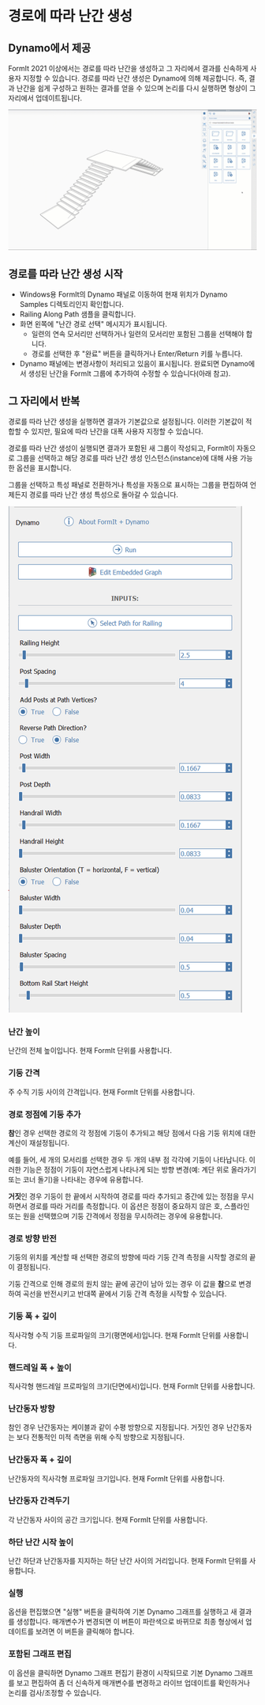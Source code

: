 # 경로에 따라 난간 생성

## Dynamo에서 제공

FormIt 2021 이상에서는 경로를 따라 난간을 생성하고 그 자리에서 결과를 신속하게 사용자 지정할 수 있습니다. 경로를 따라 난간 생성은 Dynamo에 의해 제공합니다. 즉, 결과 난간을 쉽게 구성하고 원하는 결과를 얻을 수 있으며 논리를 다시 실행하면 형상이 그 자리에서 업데이트됩니다.

![](<../.gitbook/assets/railing-along-path (1).gif>)

## 경로를 따라 난간 생성 시작

* Windows용 FormIt의 Dynamo 패널로 이동하여 현재 위치가 Dynamo Samples 디렉토리인지 확인합니다.
* Railing Along Path 샘플을 클릭합니다.
* 화면 왼쪽에 "난간 경로 선택" 메시지가 표시됩니다.
   * 일련의 연속 모서리만 선택하거나 일련의 모서리만 포함된 그룹을 선택해야 합니다.
   * 경로를 선택한 후 "완료" 버튼을 클릭하거나 Enter/Return 키를 누릅니다.
* Dynamo 패널에는 변경사항이 처리되고 있음이 표시됩니다. 완료되면 Dynamo에서 생성된 난간을 FormIt 그룹에 추가하여 수정할 수 있습니다(아래 참고).

## 그 자리에서 반복

경로를 따라 난간 생성을 실행하면 결과가 기본값으로 설정됩니다. 이러한 기본값이 적합할 수 있지만, 필요에 따라 난간을 대폭 사용자 지정할 수 있습니다.

경로를 따라 난간 생성이 실행되면 결과가 포함된 새 그룹이 작성되고, FormIt이 자동으로 그룹을 선택하고 해당 경로를 따라 난간 생성 인스턴스(instance)에 대해 사용 가능한 옵션을 표시합니다.

그룹을 선택하고 특성 패널로 전환하거나 특성을 자동으로 표시하는 그룹을 편집하여 언제든지 경로를 따라 난간 생성 특성으로 돌아갈 수 있습니다.

![](<../.gitbook/assets/railing-along-path-options (1).png>)

### 난간 높이

난간의 전체 높이입니다. 현재 FormIt 단위를 사용합니다.

### 기둥 간격

주 수직 기둥 사이의 간격입니다. 현재 FormIt 단위를 사용합니다.

### 경로 정점에 기둥 추가

**참**인 경우 선택한 경로의 각 정점에 기둥이 추가되고 해당 점에서 다음 기둥 위치에 대한 계산이 재설정됩니다.

예를 들어, 세 개의 모서리를 선택한 경우 두 개의 내부 점 각각에 기둥이 나타납니다. 이러한 기능은 정점이 기둥이 자연스럽게 나타나게 되는 방향 변경(예: 계단 위로 올라가기 또는 코너 돌기)을 나타내는 경우에 유용합니다.

**거짓**인 경우 기둥이 한 끝에서 시작하여 경로를 따라 추가되고 중간에 있는 정점을 무시하면서 경로를 따라 거리를 측정합니다. 이 옵션은 정점이 중요하지 않은 호, 스플라인 또는 원을 선택했으며 기둥 간격에서 정점을 무시하려는 경우에 유용합니다.

### 경로 방향 반전

기둥의 위치를 계산할 때 선택한 경로의 방향에 따라 기둥 간격 측정을 시작할 경로의 끝이 결정됩니다.

기둥 간격으로 인해 경로의 원치 않는 끝에 공간이 남아 있는 경우 이 값을 **참**으로 변경하여 곡선을 반전시키고 반대쪽 끝에서 기둥 간격 측정을 시작할 수 있습니다.

### 기둥 폭 + 깊이

직사각형 수직 기둥 프로파일의 크기(평면에서)입니다. 현재 FormIt 단위를 사용합니다.

### 핸드레일 폭 + 높이

직사각형 핸드레일 프로파일의 크기(단면에서)입니다. 현재 FormIt 단위를 사용합니다.

### 난간동자 방향

참인 경우 난간동자는 케이블과 같이 수평 방향으로 지정됩니다. 거짓인 경우 난간동자는 보다 전통적인 미적 측면을 위해 수직 방향으로 지정됩니다.

### 난간동자 폭 + 깊이

난간동자의 직사각형 프로파일 크기입니다. 현재 FormIt 단위를 사용합니다.

### 난간동자 간격두기

각 난간동자 사이의 공간 크기입니다. 현재 FormIt 단위를 사용합니다.

### 하단 난간 시작 높이

난간 하단과 난간동자를 지지하는 하단 난간 사이의 거리입니다. 현재 FormIt 단위를 사용합니다.

### 실행

옵션을 편집했으면 "실행" 버튼을 클릭하여 기본 Dynamo 그래프를 실행하고 새 결과를 생성합니다. 매개변수가 변경되면 이 버튼이 파란색으로 바뀌므로 최종 형상에서 업데이트를 보려면 이 버튼을 클릭해야 합니다.‌

### 포함된 그래프 편집

이 옵션을 클릭하면 Dynamo 그래프 편집기 환경이 시작되므로 기본 Dynamo 그래프를 보고 편집하여 좀 더 신속하게 매개변수를 변경하고 라이브 업데이트를 확인하거나 논리를 검사/조정할 수 있습니다.

